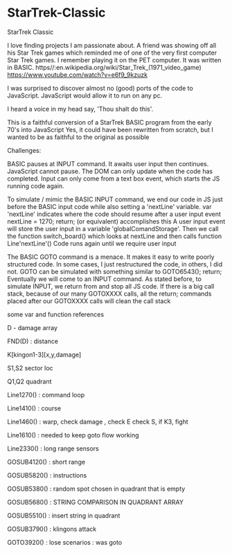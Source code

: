 # StarTrek-Classic
StarTrek Classic

I love finding projects I am passionate about.
A friend was showing off all his Star Trek games which reminded me of one of the very first computer Star Trek games.  I remember playing it on the PET computer. It was written in BASIC.
https//:en.wikipedia.org/wiki/Star_Trek_(1971_video_game)
https://www.youtube.com/watch?v=e6f9_9kzuzk

I was surprised to discover almost no (good) ports of the code to JavaScript. JavaScript would allow it to run on any pc.

I heard a voice in my head say, 'Thou shalt do this'.

This is a faithful conversion of a StarTrek BASIC program from the early 70's into JavaScript
Yes, it could have been rewritten from scratch, but I wanted to be as faithful to the original as possible

Challenges:

BASIC pauses at INPUT command. It awaits user input then continues.
JavaScript cannot pause.
The DOM can only update when the code has completed.
Input can only come from a text box event, which starts the JS running code again.

To simulate / mimic the BASIC INPUT command, we end our code in JS just before the BASIC input code while also setting a 'nextLine' variable. var 'nextLine' indicates where the code should resume after a user input event
nextLine = 1270; return; (or equivalent) accomplishes this
A user input event will store the user input in a variable 'globalComandStorage'. Then we call the function switch_board() which looks at nextLine and then calls function Line'nextLine'()
Code runs again until we require user input

The BASIC GOTO command is a menace. It makes it easy to write poorly structured code.
In some cases, I just restructured the code, in others, I did not.
GOTO can be simulated with something similar to GOTO6543(); return;
Eventually we will come to an INPUT command.
As stated before, to simulate INPUT, we return from and stop all JS code.
If there is a big call stack, because of our many GOTOXXXX calls,
all the return; commands placed after our GOTOXXXX calls will clean the call stack

some var and function references

D - damage array

FND(D) : distance

K[kingon1-3][x,y,damage]

S1,S2 sector loc

Q1,Q2 quadrant

Line1270() : command loop

Line1410() : course

Line1460() : warp, check damage , check E check S, if K3, fight

Line1610() : needed to keep goto flow working

Line2330() : long range sensors

GOSUB4120() : short range

GOSUB5820() : instructions

GOSUB5380() : random spot chosen in quadrant that is empty

GOSUB5680() : STRING COMPARISON IN QUADRANT ARRAY

GOSUB5510() : insert string in quadrant

GOSUB3790() : klingons attack

GOTO3920() : lose scenarios : was goto

